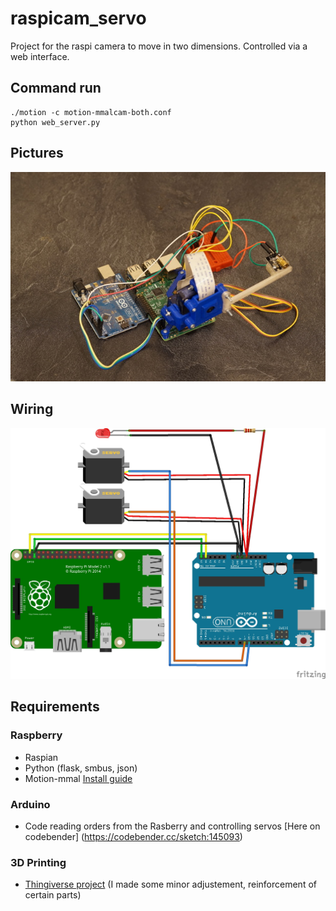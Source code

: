 # raspicam_servo

Project for the raspi camera to move in two dimensions.
Controlled via a web interface.

## Command run
```
./motion -c motion-mmalcam-both.conf
python web_server.py
```

## Pictures
![general view](general_view.jpg)

## Wiring
![wiring](wiring_bb.jpg)

## Requirements
### Raspberry
* Raspian
* Python (flask, smbus, json)
* Motion-mmal [Install guide](https://rhasbury.wordpress.com/2015/12/23/raspberry-pi-b-with-camera-module-and-motion/)

### Arduino
* Code reading orders from the Rasberry and controlling servos [Here on codebender] (https://codebender.cc/sketch:145093)

### 3D Printing
* [Thingiverse project](http://www.thingiverse.com/thing:504196) (I made some minor adjustement, reinforcement of certain parts)
